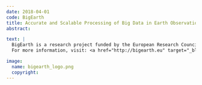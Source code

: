 ```yaml
---
date: 2018-04-01
code: BigEarth
title: Accurate and Scalable Processing of Big Data in Earth Observation
abstract:

text: |
  BigEarth is a research project funded by the European Research Council (ERC) Starting Grant for the period 2018-2023 and Prof. Begüm Demir is the Principle Investigator. <br /><br />
  For more information, visit: <a href="http://bigearth.eu" target="_blank">bigearth.eu</a>.

image:
  name: bigearth_logo.png
  copyright:
---
```

